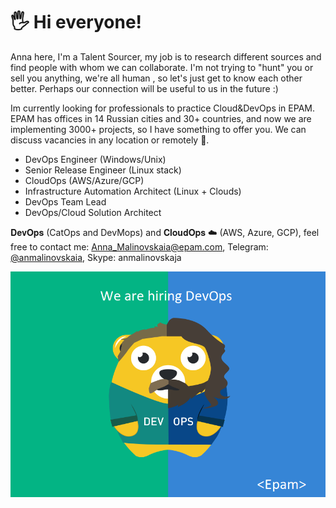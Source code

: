 # 🖐️ Hi everyone!

Anna here, I'm a Talent Sourcer, my job is to research different sources and find people with whom we can collaborate. I'm not trying to "hunt" you or sell you anything, we're all human , so let's just get to know each other better. Perhaps our connection will be useful to us in the future :)

Im currently looking for professionals to practice Cloud&DevOps in EPAM.
EPAM has offices in 14 Russian cities and 30+ countries, and now we are implementing 3000+ projects, so I have something to offer you. We can discuss vacancies in any location or remotely 🚀.

- DevOps Engineer (Windows/Unix)
- Senior Release Engineer (Linux stack)
- CloudOps (AWS/Azure/GCP)
- Infrastructure Automation Architect (Linux + Clouds)
- DevOps Team Lead
- DevOps/Cloud Solution Architect

𝐃𝐞𝐯𝐎𝐩𝐬 (CatOps and DevMops) and 𝐂𝐥𝐨𝐮𝐝𝐎𝐩𝐬 ☁️ (AWS, Azure, GCP), feel free to contact me: Anna_Malinovskaia@epam.com, Telegram: [@anmalinovskaia](https://t.me/anmalinovskaia), Skype: anmalinovskaja


![EPAM](0.png)

